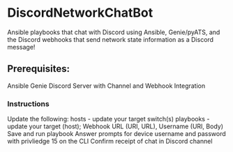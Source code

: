 # DiscordNetworkChatBot
Ansible playbooks that chat with Discord using Ansible, Genie/pyATS, and the Discord webhooks that send network state information as a Discord message!

## Prerequisites:
Ansible
Genie
Discord Server with Channel and Webhook Integration

### Instructions
Update the following:
hosts - update your target switch(s)
playbooks - update your target (host); Webhook URL (URI, URL), Username (URI, Body)
Save and run playbook 
Answer prompts for device username and password with privliedge 15 on the CLI
Confirm receipt of chat in Discord channel 